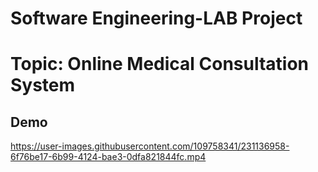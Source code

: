 # Software Engineering-LAB Project
# Topic: Online Medical Consultation System

## Demo

https://user-images.githubusercontent.com/109758341/231136958-6f76be17-6b99-4124-bae3-0dfa821844fc.mp4

